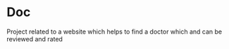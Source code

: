 Doc
===

Project related to a website which helps to find a doctor which and can be reviewed and rated